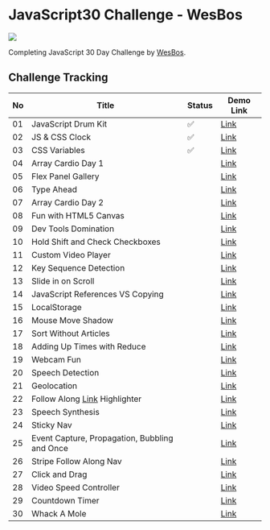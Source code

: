# JavaScript30 Challenge - WesBos

![](https://javascript30.com/images/JS3-social-share.png)

Completing JavaScript 30 Day Challenge by [WesBos](https://wesbos.com/).

## Challenge Tracking

| No  | Title                                               | Status             | Demo Link                                                                                   |
| --- | --------------------------------------------------- | ------------------ | ------------------------------------------------------------------------------------------- |
| 01  | JavaScript Drum Kit                                 | :white_check_mark: | [Link](https://daynawh.github.io/JavaScript30/challenges/01%20-%20JavaScript%20Drum%20Kit/) |
| 02  | JS & CSS Clock                                      | :white_check_mark: | [Link](https://daynawh.github.io/JavaScript30/challenges/02%20-%20JS%20and%20CSS%20Clock/)  |
| 03  | CSS Variables                                       | :white_check_mark: | [Link](https://daynawh.github.io/JavaScript30/challenges/03%20-%20CSS%20Variables/)         |
| 04  | Array Cardio Day 1                                  |                    | [Link](http://example.com)                                                                  |
| 05  | Flex Panel Gallery                                  |                    | [Link](http://example.com)                                                                  |
| 06  | Type Ahead                                          |                    | [Link](http://example.com)                                                                  |
| 07  | Array Cardio Day 2                                  |                    | [Link](http://example.com)                                                                  |
| 08  | Fun with HTML5 Canvas                               |                    | [Link](http://example.com)                                                                  |
| 09  | Dev Tools Domination                                |                    | [Link](http://example.com)                                                                  |
| 10  | Hold Shift and Check Checkboxes                     |                    | [Link](http://example.com)                                                                  |
| 11  | Custom Video Player                                 |                    | [Link](http://example.com)                                                                  |
| 12  | Key Sequence Detection                              |                    | [Link](http://example.com)                                                                  |
| 13  | Slide in on Scroll                                  |                    | [Link](http://example.com)                                                                  |
| 14  | JavaScript References VS Copying                    |                    | [Link](http://example.com)                                                                  |
| 15  | LocalStorage                                        |                    | [Link](http://example.com)                                                                  |
| 16  | Mouse Move Shadow                                   |                    | [Link](http://example.com)                                                                  |
| 17  | Sort Without Articles                               |                    | [Link](http://example.com)                                                                  |
| 18  | Adding Up Times with Reduce                         |                    | [Link](http://example.com)                                                                  |
| 19  | Webcam Fun                                          |                    | [Link](http://example.com)                                                                  |
| 20  | Speech Detection                                    |                    | [Link](http://example.com)                                                                  |
| 21  | Geolocation                                         |                    | [Link](http://example.com)                                                                  |
| 22  | Follow Along [Link](http://example.com) Highlighter |                    | [Link](http://example.com)                                                                  |
| 23  | Speech Synthesis                                    |                    | [Link](http://example.com)                                                                  |
| 24  | Sticky Nav                                          |                    | [Link](http://example.com)                                                                  |
| 25  | Event Capture, Propagation, Bubbling and Once       |                    | [Link](http://example.com)                                                                  |
| 26  | Stripe Follow Along Nav                             |                    | [Link](http://example.com)                                                                  |
| 27  | Click and Drag                                      |                    | [Link](http://example.com)                                                                  |
| 28  | Video Speed Controller                              |                    | [Link](http://example.com)                                                                  |
| 29  | Countdown Timer                                     |                    | [Link](http://example.com)                                                                  |
| 30  | Whack A Mole                                        |                    | [Link](http://example.com)                                                                  |
